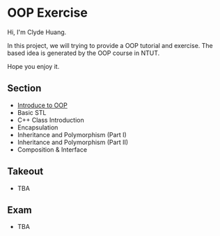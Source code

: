# OOP Exercise

Hi, I'm Clyde Huang.

In this project, we will trying to provide a OOP tutorial and exercise. The based idea is generated by the OOP course in NTUT.

Hope you enjoy it.

## Section

- [Introduce to OOP](/Introduce-to-OOP/Introduce-to-OOP.md)
- Basic STL
- C++ Class Introduction
- Encapsulation
- Inheritance and Polymorphism (Part I)
- Inheritance and Polymorphism (Part II)
- Composition & Interface

## Takeout

- TBA

## Exam

- TBA
